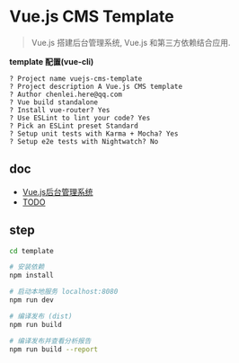 # Vue.js CMS Template

> Vue.js 搭建后台管理系统, Vue.js 和第三方依赖结合应用.

**template 配置(vue-cli)**

```
? Project name vuejs-cms-template
? Project description A Vue.js CMS template
? Author chenlei.here@qq.com
? Vue build standalone
? Install vue-router? Yes
? Use ESLint to lint your code? Yes
? Pick an ESLint preset Standard
? Setup unit tests with Karma + Mocha? Yes
? Setup e2e tests with Nightwatch? No
```

## doc

- [Vue.js后台管理系统](doc/Vue.js后台管理系统.md)
- [TODO](doc/TODO.md)

## step

``` bash
cd template

# 安装依赖
npm install

# 启动本地服务 localhost:8080
npm run dev

# 编译发布 (dist)
npm run build

# 编译发布并查看分析报告
npm run build --report
```

